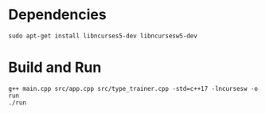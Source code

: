 # Dependencies

```
sudo apt-get install libncurses5-dev libncursesw5-dev
```

# Build and Run

```
g++ main.cpp src/app.cpp src/type_trainer.cpp -std=c++17 -lncursesw -o run
./run
```
